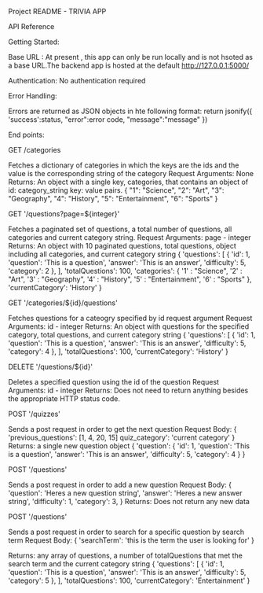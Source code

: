 Project README - TRIVIA APP

API Reference

Getting Started:

Base URL : At present , this app can only be run locally and is not hsoted as a base URL.The backend app is hosted at the 
default http://127.0.0.1:5000/ 

Authentication: No authentication required

Error Handling:

Errors are returned as JSON objects in hte following format:
  return jsonify({
            'success':status,
            "error":error code,
            "message":"message"
        })    


End points:

GET /categories

Fetches a dictionary of categories in which the keys are the ids and the value is the corresponding string of the category
Request Arguments: None
Returns: An object with a single key, categories, that contains an object of id: category_string key: value pairs.
{
  "1": "Science",
  "2": "Art",
  "3": "Geography",
  "4": "History",
  "5": "Entertainment",
  "6": "Sports"
}

GET '/questions?page=${integer}'

Fetches a paginated set of questions, a total number of questions, all categories and current category string.
Request Arguments: page - integer
Returns: An object with 10 paginated questions, total questions, object including all categories, and current category string
{
    'questions': [
        {
            'id': 1,
            'question': 'This is a question',
            'answer': 'This is an answer',
            'difficulty': 5,
            'category': 2
        },
    ],
    'totalQuestions': 100,
    'categories': { '1' : "Science",
    '2' : "Art",
    '3' : "Geography",
    '4' : "History",
    '5' : "Entertainment",
    '6' : "Sports" },
    'currentCategory': 'History'
}

GET '/categories/${id}/questions'

Fetches questions for a cateogry specified by id request argument
Request Arguments: id - integer
Returns: An object with questions for the specified category, total questions, and current category string
{
    'questions': [
        {
            'id': 1,
            'question': 'This is a question',
            'answer': 'This is an answer',
            'difficulty': 5,
            'category': 4
        },
    ],
    'totalQuestions': 100,
    'currentCategory': 'History'
}

DELETE '/questions/${id}'

Deletes a specified question using the id of the question
Request Arguments: id - integer
Returns: Does not need to return anything besides the appropriate HTTP status code.

POST '/quizzes'

Sends a post request in order to get the next question
Request Body:
{
    'previous_questions': [1, 4, 20, 15]
    quiz_category': 'current category'
 }
Returns: a single new question object
{
    'question': {
        'id': 1,
        'question': 'This is a question',
        'answer': 'This is an answer',
        'difficulty': 5,
        'category': 4
    }
}

POST '/questions'

Sends a post request in order to add a new question
Request Body:
{
    'question':  'Heres a new question string',
    'answer':  'Heres a new answer string',
    'difficulty': 1,
    'category': 3,
}
Returns: Does not return any new data

POST '/questions'

Sends a post request in order to search for a specific question by search term
Request Body:
{
    'searchTerm': 'this is the term the user is looking for'
}

Returns: any array of questions, a number of totalQuestions that met the search term and the current category string
{
    'questions': [
        {
            'id': 1,
            'question': 'This is a question',
            'answer': 'This is an answer',
            'difficulty': 5,
            'category': 5
        },
    ],
    'totalQuestions': 100,
    'currentCategory': 'Entertainment'
}
